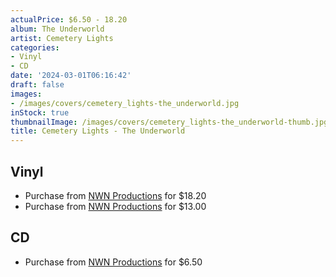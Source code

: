 ```yaml
---
actualPrice: $6.50 - 18.20
album: The Underworld
artist: Cemetery Lights
categories:
- Vinyl
- CD
date: '2024-03-01T06:16:42'
draft: false
images:
- /images/covers/cemetery_lights-the_underworld.jpg
inStock: true
thumbnailImage: /images/covers/cemetery_lights-the_underworld-thumb.jpg
title: Cemetery Lights - The Underworld
---
```


## Vinyl
* Purchase from [NWN Productions](http://shop.nwnprod.com/index.php?route=product/product&path=75&product_id=29031&sort=pd.name&order=ASC) for $18.20
* Purchase from [NWN Productions](http://shop.nwnprod.com/index.php?route=product/product&path=75&product_id=44998&sort=pd.name&order=ASC) for $13.00
## CD
* Purchase from [NWN Productions](http://shop.nwnprod.com/index.php?route=product/product&path=93&product_id=29035&sort=pd.name&order=ASC) for $6.50

